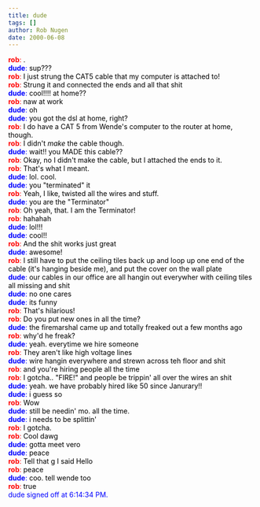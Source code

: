 ```yaml
---
title: dude
tags: []
author: Rob Nugen
date: 2000-06-08
---
```


<font color="#FF0000"><b>rob</b>:</font><FONT COLOR="#000000"> .</font>
<br><font color="#0000FF"><b>dude</b>:</font><FONT COLOR="#000000"> sup???</font>
<br><font color="#FF0000"><b>rob</b>:</font><FONT COLOR="#000000"> I just strung the CAT5 cable that my computer is attached to!</font>
<br><font color="#FF0000"><b>rob</b>:</font><FONT COLOR="#000000"> Strung it and connected the ends and all that shit</font>
<br><font color="#0000FF"><b>dude</b>:</font><FONT COLOR="#000000"> cool!!!! at home??</font>
<br><font color="#FF0000"><b>rob</b>:</font><FONT COLOR="#000000"> naw at work</font>
<br><font color="#0000FF"><b>dude</b>:</font><FONT COLOR="#000000"> oh</font>
<br><font color="#0000FF"><b>dude</b>:</font><FONT COLOR="#000000"> you got the dsl at home, right?</font>
<br><font color="#FF0000"><b>rob</b>:</font><FONT COLOR="#000000"> I do have a CAT 5 from Wende's computer to the router at home, though.</font>
<br><font color="#FF0000"><b>rob</b>:</font><FONT COLOR="#000000"> I didn't *make* the cable though.</font>
<br><font color="#0000FF"><b>dude</b>:</font><FONT COLOR="#000000"> wait!! you MADE this cable??</font>
<br><font color="#FF0000"><b>rob</b>:</font><FONT COLOR="#000000"> Okay, no I didn't make the cable, but I attached the ends to it.</font>
<br><font color="#FF0000"><b>rob</b>:</font><FONT COLOR="#000000"> That's what I meant.</font>
<br><font color="#0000FF"><b>dude</b>:</font><FONT COLOR="#000000"> lol. cool.</font>
<br><font color="#0000FF"><b>dude</b>:</font><FONT COLOR="#000000"> you "terminated" it</font>
<br><font color="#FF0000"><b>rob</b>:</font><FONT COLOR="#000000"> Yeah, I like, twisted all the wires and stuff.</font>
<br><font color="#0000FF"><b>dude</b>:</font><FONT COLOR="#000000"> you are the "Terminator"</font>
<br><font color="#FF0000"><b>rob</b>:</font><FONT COLOR="#000000"> Oh yeah, that. I am the Terminator!</font>
<br><font color="#FF0000"><b>rob</b>:</font><FONT COLOR="#000000"> hahahah</font>
<br><font color="#0000FF"><b>dude</b>:</font><FONT COLOR="#000000"> lol!!!</font>
<br><font color="#0000FF"><b>dude</b>:</font><FONT COLOR="#000000"> cool!!</font>
<br><font color="#FF0000"><b>rob</b>:</font><FONT COLOR="#000000"> And the shit works just great</font>
<br><font color="#0000FF"><b>dude</b>:</font><FONT COLOR="#000000"> awesome!</font>
<br><font color="#FF0000"><b>rob</b>:</font><FONT COLOR="#000000"> I still have to put the ceiling tiles back up and loop up one end of the cable (it's hanging beside me), and put the cover on the wall plate</font>
<br><font color="#0000FF"><b>dude</b>:</font><FONT COLOR="#000000"> our cables in our office are all hangin out everywher with ceiling tiles all missing and shit</font>
<br><font color="#0000FF"><b>dude</b>:</font><FONT COLOR="#000000"> no one cares</font>
<br><font color="#0000FF"><b>dude</b>:</font><FONT COLOR="#000000"> its funny</font>
<br><font color="#FF0000"><b>rob</b>:</font><FONT COLOR="#000000"> That's hilarious!</font>
<br><font color="#FF0000"><b>rob</b>:</font><FONT COLOR="#000000"> Do you put new ones in all the time?</font>
<br><font color="#0000FF"><b>dude</b>:</font><FONT COLOR="#000000"> the firemarshal came up and totally freaked out a few months ago</font>
<br><font color="#FF0000"><b>rob</b>:</font><FONT COLOR="#000000"> why'd he freak?</font>
<br><font color="#0000FF"><b>dude</b>:</font><FONT COLOR="#000000"> yeah. everytime we hire someone</font>
<br><font color="#FF0000"><b>rob</b>:</font><FONT COLOR="#000000"> They aren't like high voltage lines</font>
<br><font color="#0000FF"><b>dude</b>:</font><FONT COLOR="#000000"> wire hangin everywhere and strewn across teh floor and shit</font>
<br><font color="#FF0000"><b>rob</b>:</font><FONT COLOR="#000000"> and you're hiring people all the time</font>
<br><font color="#FF0000"><b>rob</b>:</font><FONT COLOR="#000000"> I gotcha.. "FIRE!" and people be trippin' all over the wires an shit</font>
<br><font color="#0000FF"><b>dude</b>:</font><FONT COLOR="#000000"> yeah. we have probably hired like 50 since Janurary!!</font>
<br><font color="#0000FF"><b>dude</b>:</font><FONT COLOR="#000000"> i guess so</font>
<br><font color="#FF0000"><b>rob</b>:</font><FONT COLOR="#000000"> Wow</font>
<br><font color="#0000FF"><b>dude</b>:</font><FONT COLOR="#000000"> still be needin' mo. all the time.</font>
<br><font color="#0000FF"><b>dude</b>:</font><FONT COLOR="#000000"> i needs to be splittin'</font>
<br><font color="#FF0000"><b>rob</b>:</font><FONT COLOR="#000000"> I gotcha. </font>
<br><font color="#FF0000"><b>rob</b>:</font><FONT COLOR="#000000"> Cool dawg</font>
<br><font color="#0000FF"><b>dude</b>:</font><FONT COLOR="#000000"> gotta meet vero</font>
<br><font color="#0000FF"><b>dude</b>:</font><FONT COLOR="#000000"> peace</font>
<br><font color="#FF0000"><b>rob</b>:</font><FONT COLOR="#000000"> Tell that g I said Hello</font>
<br><font color="#FF0000"><b>rob</b>:</font><FONT COLOR="#000000"> peace</font>
<br><font color="#0000FF"><b>dude</b>:</font><FONT COLOR="#000000"> coo. tell wende too</font>
<br><font color="#FF0000"><b>rob</b>:</font><FONT COLOR="#000000"> true</font>
<br><font color="#0000FF">dude signed off at 6:14:34 PM. </font>

